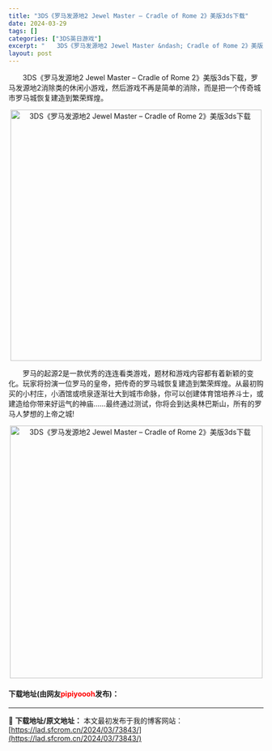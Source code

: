 ```yaml
---
title: "3DS《罗马发源地2 Jewel Master – Cradle of Rome 2》美版3ds下载"
date: 2024-03-29
tags: []
categories: ["3DS英日游戏"]
excerpt: "　　3DS《罗马发源地2 Jewel Master &ndash; Cradle of Rome 2》美版3ds下载，罗马发源地2消除类的休闲小游戏，然后游戏不再是简单的消除，而是把一个传奇城市罗马城恢复建造到繁荣辉煌。 　　罗马的起源2是一款优秀的连连看类游戏，题材和游戏内容都有着新颖的变化。玩家&hellip;"
layout: post
---
```


 <p>　　3DS《罗马发源地2 Jewel Master &ndash; Cradle of Rome 2》美版3ds下载，罗马发源地2消除类的休闲小游戏，然后游戏不再是简单的消除，而是把一个传奇城市罗马城恢复建造到繁荣辉煌。</p> <p align="center"><img align="" border="0" src="https://lad.sfcrom.cn/wp-content/uploads/2024/03/20240329_66062859a49e7.png" width="496" alt="3DS《罗马发源地2 Jewel Master – Cradle of Rome 2》美版3ds下载" /></p> <p>　　罗马的起源2是一款优秀的连连看类游戏，题材和游戏内容都有着新颖的变化。玩家将扮演一位罗马的皇帝，把传奇的罗马城恢复建造到繁荣辉煌。从最初购买的小村庄，小酒馆或喷泉逐渐壮大到城市命脉，你可以创建体育馆培养斗士，或建造给你带来好运气的神庙&hellip;&hellip;最终通过测试，你将会到达奥林巴斯山，所有的罗马人梦想的上帝之城!</p> <p align="center"><img align="" border="0" src="https://lad.sfcrom.cn/wp-content/uploads/2024/03/20240329_6606285b286d0.png" width="499" alt="3DS《罗马发源地2 Jewel Master – Cradle of Rome 2》美版3ds下载" /></p> <p><h4>下载地址(由网友<font color="red">pipiyoooh</font>发布)：</h4></p> 

---
📖 **下载地址/原文地址：** 本文最初发布于我的博客网站：[https://lad.sfcrom.cn/2024/03/73843/](https://lad.sfcrom.cn/2024/03/73843/)
